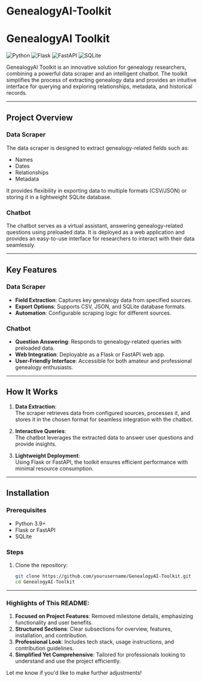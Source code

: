 # GenealogyAI-Toolkit

# GenealogyAI Toolkit  
![Python](https://img.shields.io/badge/Python-3.9%2B-blue.svg?style=for-the-badge&logo=python)
![Flask](https://img.shields.io/badge/Flask-WebApp-brightgreen.svg?style=for-the-badge&logo=flask)
![FastAPI](https://img.shields.io/badge/FastAPI-Chatbot-blue.svg?style=for-the-badge&logo=fastapi)
![SQLite](https://img.shields.io/badge/SQLite-Database-lightgray.svg?style=for-the-badge&logo=sqlite)

GenealogyAI Toolkit is an innovative solution for genealogy researchers, combining a powerful data scraper and an intelligent chatbot. The toolkit simplifies the process of extracting genealogy data and provides an intuitive interface for querying and exploring relationships, metadata, and historical records.  

---

## Project Overview  

### **Data Scraper**  
The data scraper is designed to extract genealogy-related fields such as:  
- Names  
- Dates  
- Relationships  
- Metadata  

It provides flexibility in exporting data to multiple formats (CSV/JSON) or storing it in a lightweight SQLite database.  

### **Chatbot**  
The chatbot serves as a virtual assistant, answering genealogy-related questions using preloaded data. It is deployed as a web application and provides an easy-to-use interface for researchers to interact with their data seamlessly.  

---

## Key Features  

### Data Scraper  
- **Field Extraction**: Captures key genealogy data from specified sources.  
- **Export Options**: Supports CSV, JSON, and SQLite database formats.  
- **Automation**: Configurable scraping logic for different sources.  

### Chatbot  
- **Question Answering**: Responds to genealogy-related queries with preloaded data.  
- **Web Integration**: Deployable as a Flask or FastAPI web app.  
- **User-Friendly Interface**: Accessible for both amateur and professional genealogy enthusiasts.  

---

## How It Works  

1. **Data Extraction**:  
   The scraper retrieves data from configured sources, processes it, and stores it in the chosen format for seamless integration with the chatbot.  

2. **Interactive Queries**:  
   The chatbot leverages the extracted data to answer user questions and provide insights.  

3. **Lightweight Deployment**:  
   Using Flask or FastAPI, the toolkit ensures efficient performance with minimal resource consumption.  

---

## Installation  

### Prerequisites  
- Python 3.9+  
- Flask or FastAPI  
- SQLite  

### Steps  
1. Clone the repository:  
   ```bash
   git clone https://github.com/yourusername/GenealogyAI-Toolkit.git
   cd GenealogyAI-Toolkit

---

### Highlights of This README:
1. **Focused on Project Features**: Removed milestone details, emphasizing functionality and user benefits.  
2. **Structured Sections**: Clear subsections for overview, features, installation, and contribution.  
3. **Professional Look**: Includes tech stack, usage instructions, and contribution guidelines.  
4. **Simplified Yet Comprehensive**: Tailored for professionals looking to understand and use the project efficiently.

Let me know if you'd like to make further adjustments!
